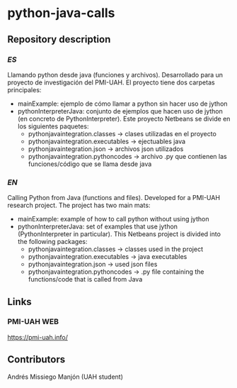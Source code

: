 # **python-java-calls**

## Repository description
### *ES*
Llamando python desde java (funciones y archivos). 
Desarrollado para un proyecto de investigación del PMI-UAH.
El proyecto tiene dos carpetas principales:
- mainExample: ejemplo de cómo llamar a python sin hacer uso de jython
- pythonInterpreterJava: conjunto de ejemplos que hacen uso de jython (en concreto de PythonInterpreter). Este proyecto Netbeans se divide en los siguientes paquetes:
  - pythonjavaintegration.classes -> clases utilizadas en el proyecto
  - pythonjavaintegration.executables -> ejectuables java
  - pythonjavaintegration.json -> archivos json utilizados
  - pythonjavaintegration.pythoncodes -> archivo .py que contienen las funciones/código que se llama desde java
### *EN*
Calling Python from Java (functions and files).
Developed for a PMI-UAH research project.
The project has two main mats:
- mainExample: example of how to call python without using jython
- pythonInterpreterJava: set of examples that use jython (PythonInterpreter in particular). This Netbeans project is divided into the following packages:
  - pythonjavaintegration.classes -> classes used in the project
  - pythonjavaintegration.executables -> java executables
  - pythonjavaintegration.json -> used json files
  - pythonjavaintegration.pythoncodes -> .py file containing the functions/code that is called from Java

## Links
### PMI-UAH WEB
https://pmi-uah.info/

## Contributors
Andrés Missiego Manjón (UAH student)
